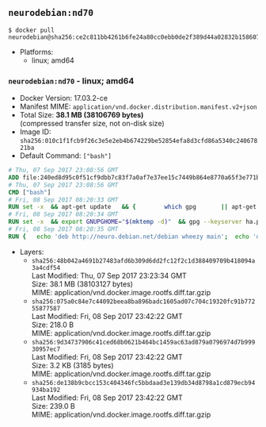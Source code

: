 ## `neurodebian:nd70`

```console
$ docker pull neurodebian@sha256:ce2c811bb4261b6fe24a80cc0ebb0de2f389d44a02832b158607dc6300057e97
```

-	Platforms:
	-	linux; amd64

### `neurodebian:nd70` - linux; amd64

-	Docker Version: 17.03.2-ce
-	Manifest MIME: `application/vnd.docker.distribution.manifest.v2+json`
-	Total Size: **38.1 MB (38106769 bytes)**  
	(compressed transfer size, not on-disk size)
-	Image ID: `sha256:010c1f1fcb9f26c3e5e2eb4b674229be52854efa8d3cfd86a5340c24067821ba`
-	Default Command: `["bash"]`

```dockerfile
# Thu, 07 Sep 2017 23:08:56 GMT
ADD file:240ed8d95c0f51cf9dbb7c83f7a0af7e37ee15c7449b864e8770a65f3e771b86 in / 
# Thu, 07 Sep 2017 23:08:56 GMT
CMD ["bash"]
# Fri, 08 Sep 2017 08:20:33 GMT
RUN set -x 	&& apt-get update 	&& { 		which gpg 		|| apt-get install -y --no-install-recommends gnupg2 		|| apt-get install -y --no-install-recommends gnupg 	; } 	&& { 		gpg --version | grep -q '^gpg (GnuPG) 1\.' 		|| apt-get install -y --no-install-recommends dirmngr 	; } 	&& rm -rf /var/lib/apt/lists/*
# Fri, 08 Sep 2017 08:20:34 GMT
RUN set -x 	&& export GNUPGHOME="$(mktemp -d)" 	&& gpg --keyserver ha.pool.sks-keyservers.net --recv-keys DD95CC430502E37EF840ACEEA5D32F012649A5A9 	&& gpg --export DD95CC430502E37EF840ACEEA5D32F012649A5A9 > /etc/apt/trusted.gpg.d/neurodebian.gpg 	&& rm -rf "$GNUPGHOME" 	&& apt-key list | grep neurodebian
# Fri, 08 Sep 2017 08:20:35 GMT
RUN { 	echo 'deb http://neuro.debian.net/debian wheezy main'; 	echo 'deb http://neuro.debian.net/debian data main'; 	echo '#deb-src http://neuro.debian.net/debian-devel wheezy main'; } > /etc/apt/sources.list.d/neurodebian.sources.list
```

-	Layers:
	-	`sha256:48b042a4691b27483afd6b309d6dd2fc12f2c1d388409709b418094a3a4cdf54`  
		Last Modified: Thu, 07 Sep 2017 23:23:34 GMT  
		Size: 38.1 MB (38103127 bytes)  
		MIME: application/vnd.docker.image.rootfs.diff.tar.gzip
	-	`sha256:075a0c84e7c44092beea8ba896badc1605ad07c704c19320fc91b77255877587`  
		Last Modified: Fri, 08 Sep 2017 23:42:22 GMT  
		Size: 218.0 B  
		MIME: application/vnd.docker.image.rootfs.diff.tar.gzip
	-	`sha256:9d34737906c41ced68b0621b464bc1459ac63ad879a0796974d7b99930957ec7`  
		Last Modified: Fri, 08 Sep 2017 23:42:22 GMT  
		Size: 3.2 KB (3185 bytes)  
		MIME: application/vnd.docker.image.rootfs.diff.tar.gzip
	-	`sha256:de138b9cbcc153c404346fc5bbdaad3e139db34d8798a1cd879ecb94934ba192`  
		Last Modified: Fri, 08 Sep 2017 23:42:22 GMT  
		Size: 239.0 B  
		MIME: application/vnd.docker.image.rootfs.diff.tar.gzip
